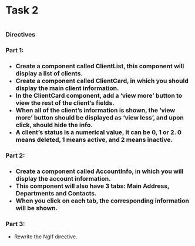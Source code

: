 <h1> Task 2 <h1>

<h3> Directives <h3>

<h3>Part 1: <h3>

<ul>
<li>Create a component called ClientList, this component will display a list of clients.</li>
<li>Create a component called ClientCard, in which you should display the main client information.</li>
<li>In the ClientCard component, add a ‘view more’ button to view the rest of the client’s fields.</li>
<li>When all of the client’s information is shown, the ‘view more’ button 
should be displayed as ‘view less’, and upon click, should hide the info.</li>
<li>A client’s status is a numerical value, it can be 0, 1 or 2. 0 means deleted, 1 means active, and 2 means inactive.</li>
</ul>

<h3>Part 2: <h3>
<ul>
<li>Create a component called AccountInfo, in which you will display the account information.</li>
<li>This component will also have 3 tabs: Main Address, Departments and Contacts.</li>
<li>When you click on each tab, the corresponding information will be shown.</li>
</ul>

<h3>Part 3:</h3>
<ul>
<li>Rewrite the NgIf directive.</li>
</ul>
